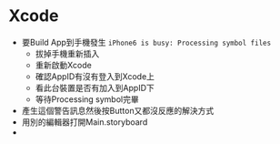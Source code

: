 # Xcode

  * 要Build App到手機發生 ```iPhone6 is busy: Processing symbol files ```
    * 拔掉手機重新插入
    * 重新啟動Xcode
    * 確認AppID有沒有登入到Xcode上
    * 看此台裝置是否有加入到AppID下
    * 等待Processing symbol完畢
  * 產生這個警告訊息然後按Button又都沒反應的解決方式
  * 用別的編輯器打開Main.storyboard
  * 
